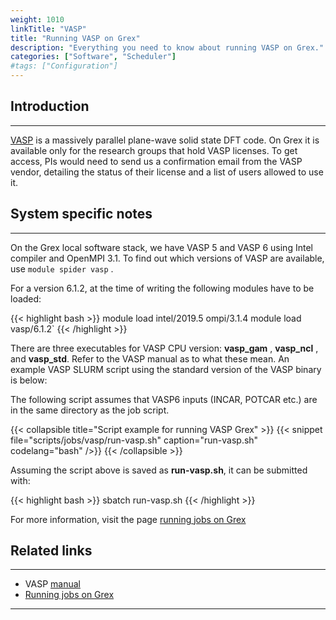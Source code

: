 ```yaml
---
weight: 1010
linkTitle: "VASP"
title: "Running VASP on Grex"
description: "Everything you need to know about running VASP on Grex."
categories: ["Software", "Scheduler"]
#tags: ["Configuration"]
---
```


## Introduction
---

[VASP](https://www.vasp.at/wiki/index.php/The_VASP_Manual) is a massively parallel plane-wave solid state DFT code. On Grex it is available only for the research groups that hold VASP licenses. To get access, PIs would need to send us a confirmation email from the VASP vendor, detailing the status of their license and a list of users allowed to use it. 

## System specific notes
---

On the Grex local software stack, we have VASP 5 and VASP 6 using Intel compiler and OpenMPI 3.1. To find out which versions of VASP are available, use ```module spider vasp``` .

For a version 6.1.2, at the time of writing the following modules have to be loaded:

{{< highlight bash >}}
module load intel/2019.5  ompi/3.1.4
module load vasp/6.1.2`
{{< /highlight >}}

There are three executables for VASP CPU version: __vasp_gam__ , __vasp_ncl__ , and  __vasp_std__. Refer to the VASP manual as to what these mean. An example VASP SLURM script using the standard version of the VASP binary is below:

The following script assumes that VASP6 inputs (INCAR, POTCAR etc.) are in the same directory as the job script.

{{< collapsible title="Script example for running VASP Grex" >}}
{{< snippet
    file="scripts/jobs/vasp/run-vasp.sh"
    caption="run-vasp.sh"
    codelang="bash"
/>}}
{{< /collapsible >}}

Assuming the script above is saved as __run-vasp.sh__, it can be submitted with:

{{< highlight bash >}}
sbatch run-vasp.sh
{{< /highlight >}}

For more information, visit the page [running jobs on Grex](running-jobs)

## Related links
---

* VASP [manual](https://www.vasp.at/wiki/index.php/The_VASP_Manual)
* [Running jobs on Grex](running-jobs)

---

<!-- {{< treeview display="tree" />}} -->

<!-- Changes and update:
* Last reviewed on: Apr 26, 2024.
-->
